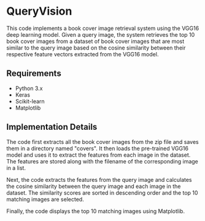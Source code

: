 # QueryVision
This code implements a book cover image retrieval system using the VGG16 deep learning model. Given a query image, the system retrieves the top 10 book cover images from a dataset of book cover images that are most similar to the query image based on the cosine similarity between their respective feature vectors extracted from the VGG16 model.

## Requirements
- Python 3.x
- Keras
- Scikit-learn
- Matplotlib

## Implementation Details
The code first extracts all the book cover images from the zip file and saves them in a directory named "covers". It then loads the pre-trained VGG16 model and uses it to extract the features from each image in the dataset. The features are stored along with the filename of the corresponding image in a list.

Next, the code extracts the features from the query image and calculates the cosine similarity between the query image and each image in the dataset. The similarity scores are sorted in descending order and the top 10 matching images are selected.

Finally, the code displays the top 10 matching images using Matplotlib.
